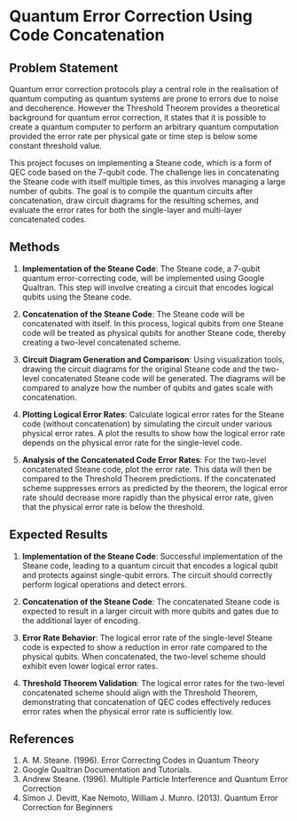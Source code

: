 # Quantum Error Correction Using Code Concatenation

## Problem Statement

Quantum error correction protocols play a central role in the realisation of quantum computing as quantum systems are prone to errors due to noise and decoherence. However the Threshold Theorem provides a theoretical background for quantum error correction, it states that it is possible to create a quantum computer to perform an arbitrary quantum computation provided the error rate per physical gate or time step is below some constant threshold value.

This project focuses on implementing a Steane code, which is a form of QEC code based on the 7-qubit code. The challenge lies in concatenating the Steane code with itself multiple times, as this involves managing a large number of qubits. The goal is to compile the quantum circuits after concatenation, draw circuit diagrams for the resulting schemes, and evaluate the error rates for both the single-layer and multi-layer concatenated codes.

## Methods

1. **Implementation of the Steane Code**:
   The Steane code, a 7-qubit quantum error-correcting code, will be implemented using Google Qualtran. This step will involve creating a circuit that encodes logical qubits using the Steane code.

2. **Concatenation of the Steane Code**:
   The Steane code will be concatenated with itself. In this process, logical qubits from one Steane code will be treated as physical qubits for another Steane code, thereby creating a two-level concatenated scheme.

3. **Circuit Diagram Generation and Comparison**:
   Using visualization tools, drawing the circuit diagrams for the original Steane code and the two-level concatenated Steane code will be generated. The diagrams will be compared to analyze how the number of qubits and gates scale with concatenation.

4. **Plotting Logical Error Rates**:
   Calculate logical error rates for the Steane code (without concatenation) by simulating the circuit under various physical error rates. A plot the results to show how the logical error rate depends on the physical error rate for the single-level code.

5. **Analysis of the Concatenated Code Error Rates**:
   For the two-level concatenated Steane code, plot the error rate. This data will then be compared to the Threshold Theorem predictions. If the concatenated scheme suppresses errors as predicted by the theorem, the logical error rate should decrease more rapidly than the physical error rate, given that the physical error rate is below the threshold.

## Expected Results

1. **Implementation of the Steane Code**:
   Successful implementation of the Steane code, leading to a quantum circuit that encodes a logical qubit and protects against single-qubit errors. The circuit should correctly perform logical operations and detect errors.

2. **Concatenation of the Steane Code**:
   The concatenated Steane code is expected to result in a larger circuit with more qubits and gates due to the additional layer of encoding.

3. **Error Rate Behavior**:
   The logical error rate of the single-level Steane code is expected to show a reduction in error rate compared to the physical qubits. When concatenated, the two-level scheme should exhibit even lower logical error rates.

4. **Threshold Theorem Validation**:
   The logical error rates for the two-level concatenated scheme should align with the Threshold Theorem, demonstrating that concatenation of QEC codes effectively reduces error rates when the physical error rate is sufficiently low.

## References

1. A. M. Steane. (1996). Error Correcting Codes in Quantum Theory
2. Google Qualtran Documentation and Tutorials.
3. Andrew Steane. (1996). Multiple Particle Interference and Quantum Error Correction
4. Simon J. Devitt, Kae Nemoto, William J. Munro. (2013). Quantum Error Correction for Beginners
